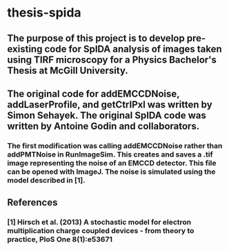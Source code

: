 # thesis-spida
## The purpose of this project is to develop pre-existing code for SpIDA analysis of images taken using TIRF microscopy for a Physics Bachelor's Thesis at McGill University.

## The original code for addEMCCDNoise, addLaserProfile, and getCtrlPxl was written by Simon Sehayek. The original SpIDA code was written by Antoine Godin and collaborators.

### The first modification was calling addEMCCDNoise rather than addPMTNoise in RunImageSim. This creates and saves a .tif image representing the noise of an EMCCD detector. This file can be opened with ImageJ. The noise is simulated using the model described in [1].

## References

### [1]  Hirsch et al. (2013) A stochastic model for electron multiplication charge coupled devices - from theory to practice, PloS One 8(1):e53671
